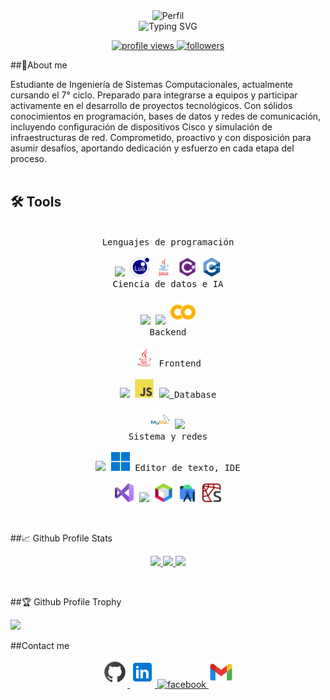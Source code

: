 <div align=center>
    <img src="https://i.pinimg.com/736x/97/33/c0/9733c0a81e46e63b338a0ad8d7d1f768.jpg" alt="Perfil" height="200">
</div>
<div align=center>
    <img src="https://readme-typing-svg.herokuapp.com?font=Arial+Black&duration=5000&pause=500&color=8B0000&center=true&vCenter=true&width=500&lines=Hola,+soy+Victor;Bienvenido+a+mi+Perfil" alt="Typing SVG" />
</div>

<p align="center">
	<a href="https://github.com/victovictorio00">
		<img src="https://komarev.com/ghpvc/?username=victovictorio00&label=Vistas%20Perfil&color=27153b&style=flat" alt="profile views"/>
	</a>
	<a href="https://github.com/victovictorio00">
		<img src="https://img.shields.io/github/followers/victovictorio00?label=Followers&color=" alt="followers"/>
	</a>
</p>

##🦙About me
<br>

Estudiante de Ingeniería de Sistemas Computacionales, actualmente cursando el 7° ciclo. Preparado para integrarse a equipos y participar activamente en el desarrollo de proyectos tecnológicos. Con sólidos conocimientos en programación, bases de datos y redes de comunicación, incluyendo configuración de dispositivos Cisco y simulación de infraestructuras de red. Comprometido, proactivo y con disposición para asumir desafíos, aportando dedicación y esfuerzo en cada etapa del proceso.
<br/>
<br>
## 🛠️ Tools
<p align=center>
      <br>
    <kbd>
      <kbd>Lenguajes de programación</kbd>
      <br>
      <br>
        <a href="https://www.python.org/" target="_blank"><img width="30px" src="https://cdn.jsdelivr.net/gh/devicons/devicon/icons/python/python-original.svg" /></a>
        <a href="https://www.lua.org/" target="_blank"><img width="30px" src="https://raw.githubusercontent.com/devicons/devicon/54cfe13ac10eaa1ef817a343ab0a9437eb3c2e08/icons/lua/lua-plain.svg" /></a>
        <a href="https://www.java.com/es" target="_blank"><img width="30px" src="https://raw.githubusercontent.com/devicons/devicon/54cfe13ac10eaa1ef817a343ab0a9437eb3c2e08/icons/java/java-original-wordmark.svg" /></a>
        <a href="https://dotnet.microsoft.com/es-es/languages/csharp" target="_blank"><img width="30px" src="https://raw.githubusercontent.com/devicons/devicon/54cfe13ac10eaa1ef817a343ab0a9437eb3c2e08/icons/csharp/csharp-plain.svg" /></a>
        <a href="https://www.bloodshed.net" target="_blank"><img width="30px" src="https://raw.githubusercontent.com/devicons/devicon/54cfe13ac10eaa1ef817a343ab0a9437eb3c2e08/icons/cplusplus/cplusplus-original.svg" /></a>
    </kbd>
      <br>
    <kbd>
      <kbd>Ciencia de datos e IA</kbd>
      <br><br>
      <a href="https://numpy.org/" target="_blank"><img width="30px" src="https://cdn.jsdelivr.net/gh/devicons/devicon/icons/numpy/numpy-original.svg" /></a>
      <a href="https://pandas.pydata.org/" target="_blank"><img width="30px" src="https://cdn.jsdelivr.net/gh/devicons/devicon/icons/pandas/pandas-original-wordmark.svg" /></a>
      <a href="https://colab.research.google.com/" target="_blank"><img width="40px" src="https://raw.githubusercontent.com/devicons/devicon/54cfe13ac10eaa1ef817a343ab0a9437eb3c2e08/icons/googlecolab/googlecolab-plain.svg"/></a>
    </kbd>
    <br>
    <kbd>
      <kbd>Backend</kbd>
      <br><br>
        <a href="https://www.java.com/es" target="_blank"><img width="30px" src="https://raw.githubusercontent.com/devicons/devicon/54cfe13ac10eaa1ef817a343ab0a9437eb3c2e08/icons/java/java-plain.svg" /></a>
    </kbd>
    <kbd>
      <kbd>Frontend</kbd>
          <br><br>
          <a href="https://getbootstrap.com/" target="_blank"><img width="30px" src="https://cdn.jsdelivr.net/gh/devicons/devicon/icons/bootstrap/bootstrap-original.svg" /></a>
          <a href="https://www.javascript.com" target="_blank"><img width="30px" src="https://raw.githubusercontent.com/devicons/devicon/54cfe13ac10eaa1ef817a343ab0a9437eb3c2e08/icons/javascript/javascript-original.svg" /></a>
          <a href="https://html.com/html5/" target="_blank"><img width="30px" src="https://cdn.jsdelivr.net/gh/devicons/devicon/icons/html5/html5-original.svg" /> </a>
    </kbd>
    <kbd>
      <kbd>Database</kbd>
      <br>
      <br>
      <a href="https://www.mysql.com/" target="_blank"><img width="30px" src="https://raw.githubusercontent.com/devicons/devicon/54cfe13ac10eaa1ef817a343ab0a9437eb3c2e08/icons/mysql/mysql-original-wordmark.svg" /></a>
      <a href="https://www.microsoft.com/en-us/sql-server/sql-server-downloads" target="_blank"><img width="30px" src="https://cdn.jsdelivr.net/gh/devicons/devicon/icons/microsoftsqlserver/microsoftsqlserver-plain-wordmark.svg" /></a>
    </kbd>
      <br>
    <kbd>
      <kbd>Sistema y redes</kbd>
      <br>
      <br>
      <a href="https://cisco.com" target="_blank"><img width="50px" src="https://i.pinimg.com/736x/20/8a/0e/208a0edbaef7b78fada85b1121f65c6f.jpg" /></a>
      <a href="https://windows.com" target="_blank"><img width="30px" src="https://raw.githubusercontent.com/devicons/devicon/54cfe13ac10eaa1ef817a343ab0a9437eb3c2e08/icons/windows11/windows11-original.svg" /></a>
    </kbd>
    <kbd>
      <kbd>Editor de texto, IDE</kbd>
      <br>
      <br>
      <a href="https://www.visualstudio.com/es" target="_blank"><img width="30px" src="https://raw.githubusercontent.com/devicons/devicon/54cfe13ac10eaa1ef817a343ab0a9437eb3c2e08/icons/visualstudio/visualstudio-original.svg" /></a>
      <a href="https://code.visualstudio.com/" target="_blank"><img width="30px" src="https://cdn.jsdelivr.net/gh/devicons/devicon/icons/vscode/vscode-original.svg" /></a>
      <a href="https://netbeans.apache.org/front/main/index.html" target="_blank"><img width="30px" src="https://raw.githubusercontent.com/devicons/devicon/54cfe13ac10eaa1ef817a343ab0a9437eb3c2e08/icons/netbeans/netbeans-original.svg" /></a>
      <a href="https://developer.android.com/?hl=es-419" target="_blank"><img width="30px" src="https://raw.githubusercontent.com/devicons/devicon/54cfe13ac10eaa1ef817a343ab0a9437eb3c2e08/icons/androidstudio/androidstudio-original.svg" /></a>
      <a href="https://www.spyder-ide.org" target="_blank"><img width="30px" src="https://raw.githubusercontent.com/devicons/devicon/54cfe13ac10eaa1ef817a343ab0a9437eb3c2e08/icons/spyder/spyder-original.svg" /></a>
      </kbd>
</p>
<br/>

##📈 Github Profile Stats

<p align="center">
	<a href="https://github.com/victovictorio00">
        <img height="180em" src="https://streak-stats.demolab.com?user=victovictorio00&theme=tokyonight&hide_border=true&border_radius="/>
        <img height="180em" src="https://github-readme-stats.vercel.app/api?username=victovictorio00&show_icons=true&count_private=true&hide_border=true&theme=tokyonight&include_all_commits=true&count_private=true"/>
        <img height="180em" src="https://github-readme-stats.vercel.app/api/top-langs/?username=victovictorio00&hide_border=true&layout=compact&theme=tokyonight&hide=jupyter%20notebook"/>
    </a>
</p>

<br/>

##🏆 Github Profile Trophy

<p align="left">
    <a href="https://github.com/victovictorio00">
        <img height="180em"
        src="https://github-profile-trophy.vercel.app/?username=victovictorio00&theme=tokyonight&no-frame=true&margin-h=15&row=3&title=MultiLanguage,Joined2020,Issues,PullRequest,Commits,Repositories"/>
</a>
</p>

##Contact me
<p align=center>
    <a href="https://github.com/victovictorio00" target="_blank">
        <img width="40px" src="https://raw.githubusercontent.com/hungpham3112/hungpham3112/main/assets/github.svg" alt=github style="margin-bottom: 5px;" />
    </a>
    <a href="www.linkedin.com/in/victor-huaman" target="_blank">
        <img width="40px" src="https://raw.githubusercontent.com/hungpham3112/hungpham3112/main/assets/linkedin.svg" alt=linkedin style="margin-bottom: 5px;" />
    </a>
    <a href="https://www.instagram.com/victor_vpln" target="_blank">
        <img width="40px" src="https://i.pinimg.com/1200x/43/85/a5/4385a5479214954fa9fab6f1a778623f.jpg" alt=facebook style="margin-bottom: 5px;" />
    </a>
    <a href="victorhuaman884@gmail.com" target="_blank">
        <img width="40px" src="https://raw.githubusercontent.com/hungpham3112/hungpham3112/main/assets/gmail.svg" alt=gmail style="margin-bottom: 5px;" />
    </a>
</p>
